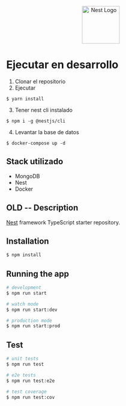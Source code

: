 <p align="center">
  <a href="http://nestjs.com/" target="blank"><img src="https://nestjs.com/img/logo-small.svg" width="100" alt="Nest Logo" /></a>
</p>

# Ejecutar en desarrollo

1. Clonar el repositorio
2. Ejecutar
```
$ yarn install
```
3. Tener nest cli instalado
```
$ npm i -g @nestjs/cli
```
4. Levantar la base de datos
```
$ docker-compose up -d
```


## Stack utilizado
* MongoDB
* Nest
* Docker


## OLD -- Description

[Nest](https://github.com/nestjs/nest) framework TypeScript starter repository.

## Installation

```bash
$ npm install
```

## Running the app

```bash
# development
$ npm run start

# watch mode
$ npm run start:dev

# production mode
$ npm run start:prod
```

## Test

```bash
# unit tests
$ npm run test

# e2e tests
$ npm run test:e2e

# test coverage
$ npm run test:cov
```


